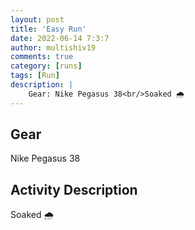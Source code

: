 ```yaml
---
layout: post
title: 'Easy Run'
date: 2022-06-14 7:3:7
author: multishiv19
comments: true
category: [runs]
tags: [Run]
description: |
    Gear: Nike Pegasus 38<br/>Soaked 🌧️
---
```


## Gear
Nike Pegasus 38

## Activity Description
Soaked 🌧️


<div width='100%' class='strava-embed-placeholder' data-embed-type='activity' data-embed-id='7309396463'></div>
<script src='https://strava-embeds.com/embed.js'></script>
